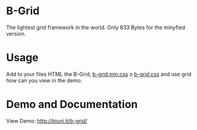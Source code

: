 # B-Grid
The lightest grid framework in the world. Only 833 Bytes for the minyfied version.

# Usage
Add to your files HTML the B-Grid, [b-grid.min.css](b-grid.min.css) o [b-grid.css](cssdebugger.css) and use grid how can you view in the demo.

# Demo and Documentation
View Demo: http://biuni.it/b-grid/
